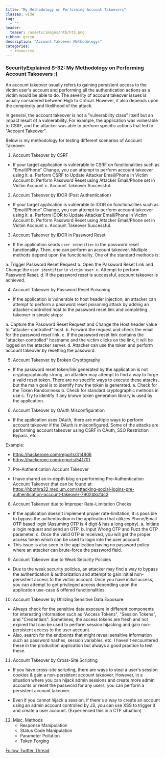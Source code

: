 ```yaml
---
title: "My Methodology on Performing Account Takoevers"
classes: wide
tag: 
  - ""
header:
  teaser: /assets/images/htb/htb.png
ribbon: green
description: "Account Takoever Methodologys"
categories:
  - resources
---
```



### SecurityExplained S-32: My Methodology on Performing Account Takoevers :)


An account takeover usually refers to gaining persistent access to the victim user's account and performing all the authentication actions as a victim would be able to do. The severity of account takeover issues is usually considered between High to Critical. However, it also depends upon the complexity and likelihood of the attack.

In general, the account takeover is not a "vulnerability class" itself but an impact result of a vulnerability. For example, the application was vulnerable to CSRF, and the attacker was able to perform specific actions that led to "Account Takeover".

Below is my methodology for testing different scenarios of Account Takeover:

1. Account Takeover by CSRF
- If your target application is vulnerable to CSRF on functionalities such as "Email/Phone" Change, you can attempt to perform account takeover using it.
a. Perform CSRF to Update Attacker Email/Phone in Victim Account
b. Perform Password Reset using Attacker Email/Phone set in Victim Account
c. Account Takeover Successful.

2. Account Takeover by IDOR (Post Authentication)
- If your target application is vulnerable to IDOR on functionalities such as "Email/Phone" Change, you can attempt to perform account takeover using it.
a. Perform IDOR to Update Attacker Email/Phone in Victim Account
b. Perform Password Reset using Attacker Email/Phone set in Victim Account
c. Account Takeover Successful.

3. Account Takeover by IDOR in Password Reset
- If the application sends `user identifier` in the password reset functionality. Then, one can perform an account takeover. Multiple methods depend upon the functionality. One of the standard methods is:

a. Trigger Password Reset Request
b. Open the Password Reset Link and Change the `user identifier` to `victim user`.
c. Attempt to perform Password Reset.
d. If the password reset is successful, account takeover is achieved.

4. Account Takeover by Password Reset Poisoning
- If the application is vulnerable to host header injection, an attacker can attempt to perform a password reset poisoning attack by adding an attacker-controlled host to the password reset link and completing takeover in simple steps:

a. Capture the Password Reset Request and Change the Host header value to "attacker-controlled" host.
b. Forward the request and check the email for the password reset link.
c. If the password reset link contains the "attacker-controlled" hostname and the victim clicks on the link, it will be logged on the attacker server.
d. Attacker can use the token and perform account takeover by resetting the password.

5. Account Takeover by Broken Cryptography
- If the password reset token/link generated by the application is not cryptographically strong, an attacker may attempt to find a way to forge a valid reset token. There are no specific ways to execute these attacks, but the main goal is to identify how the token is generated.
a. Check for the Token Randomness
b. Check for standard cryptographic methods in use
c. Try to identify if any known token generation library is used by the application.

6. Account Takeover by OAuth Misconfiguration
- If the application uses OAuth, there are multiple ways to perform account takeover if the OAuth is misconfigured. Some of the attacks are performing account takeover using CSRF in OAuth, SSO Restriction Bypass, etc.

Example:
- <a href="https://hackerone.com/reports/314808">https://hackerone.com/reports/314808</a>
- <a href="https://hackerone.com/reports/541701">https://hackerone.com/reports/541701</a>

7. Pre-Authentication Account Takeover
- I have shared an in-depth blog on performing Pre-Authentication Account Takeover that can be found at: https://hbothra22.medium.com/attacking-social-logins-pre-authentication-account-takeover-790248cfdc3

8. Account Takeover due to Improper Rate-Limitation Checks
- If the application doesn't implement proper rate-limitation, it is possible to bypass the authentication in the application that utilizes Phone/Email OTP based login (Assuming OTP is 4 digit & has a long expiry).
a. Initiate a login request and send an OTP.
b. Input Wrong OTP and Fuzz the OTP parameter.
c. Once the valid OTP is received, you will get the proper access token which can be used to login into the user account.
- This issue is also seen in the application having no password policy where an attacker can brute-force the password field.

9. Account Takeover due to Weak Security Policies
- Due to the weak security policies, an attacker may find a way to bypass the authentication & authorization and attempt to gain initial non-persistent access to the victim account. Once you have initial access, you can attempt to get privileged access depending upon the application use-case & offered functionalities.

10. Account Takeover by Utilizing Sensitive Data Exposure
- Always check for the sensitive data exposure in different components for interesting information such as "Access Tokens", "Session Tokens", and "Credentials". Sometimes, the access tokens are fresh and not expired that can be used to perform session hijacking and gain non-persistent access to the user account.
- Also, search for the endpoints that might reveal sensitive information such as password hashes, session variables, etc. I haven't encountered these in the production application but always a good practice to test these.

11. Account Takeover by Cross-Site Scripting
- If you have cross-site scripting, there are ways to steal a user's session cookies & gain a non-persistent account takeover. However, in a situation where you can hijack admin sessions and create more admin accounts or reset the password for any users, you can perform a persistent account takeover.

- Even if you cannot hijack a session, if there's a way to create an account using an admin account controlled by JS, you can use XSS to trigger it and create a user account. (Experienced this in a CTF situation)

12. Misc. Methods
    - Response Manipulation
    - Status Code Manipulation
    - Parameter Pollution
    - Token Forging


[Follow Twitter Thread](https://twitter.com/harshbothra_/status/1488504894294466561?s=20&t=DGEwqEwXwFbWH0VXkOKVsQ)
